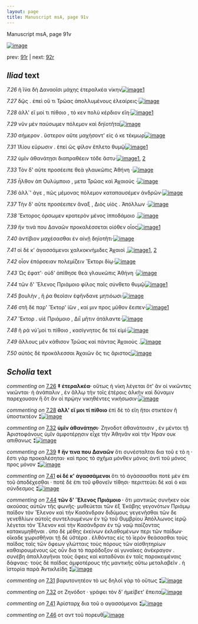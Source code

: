 ```yaml
---
layout: page
title: Manuscript msA, page 91v
---
```


Manuscript msA, page 91v

[![image](http://www.homermultitext.org/iipsrv?OBJ=IIP,1.0&FIF=/project/homer/pyramidal/deepzoom/hmt/vaimg/2017a/VA091VN_0594.tif&WID=100&CVT=JPEG)](http://www.homermultitext.org/ict2/?urn=urn:cite2:hmt:vaimg.2017a:VA091VN_0594)

prev:  [91r](../91r) | next:  [92r](../92r)

## *Iliad* text

*7.26* <a id="7.26"/> ῆ ἵ̈να δὴ Δαναοῖσι μάχης ἑτεραλκέα νίκην[![image](http://www.homermultitext.org/iipsrv?OBJ=IIP,1.0&FIF=/project/homer/pyramidal/deepzoom/hmt/vaimg/2017a/VA091VN_0594.tif&RGN=0.4484,0.2261,0.4044,0.0316&WID=1000&CVT=JPEG)](http://www.homermultitext.org/ict2/?urn=urn:cite2:hmt:vaimg.2017a:VA091VN_0594@0.4484,0.2261,0.4044,0.0316)[1](#msA_7.101)

*7.27* <a id="7.27"/> δῷς . ἐπεὶ οὔ τι Τρῶας ἀπολλυμένους ἐλεαίρεις·[![image](http://www.homermultitext.org/iipsrv?OBJ=IIP,1.0&FIF=/project/homer/pyramidal/deepzoom/hmt/vaimg/2017a/VA091VN_0594.tif&RGN=0.4535,0.2494,0.4224,0.0316&WID=1000&CVT=JPEG)](http://www.homermultitext.org/ict2/?urn=urn:cite2:hmt:vaimg.2017a:VA091VN_0594@0.4535,0.2494,0.4224,0.0316)

*7.28* <a id="7.28"/> ἀλλ' εἴ μοί τι πίθοιο , τό κεν πολὺ κέρδιον εἴη·[![image](http://www.homermultitext.org/iipsrv?OBJ=IIP,1.0&FIF=/project/homer/pyramidal/deepzoom/hmt/vaimg/2017a/VA091VN_0594.tif&RGN=0.4535,0.2667,0.4024,0.0316&WID=1000&CVT=JPEG)](http://www.homermultitext.org/ict2/?urn=urn:cite2:hmt:vaimg.2017a:VA091VN_0594@0.4535,0.2667,0.4024,0.0316)[1](#msA_7.102)

*7.29* <a id="7.29"/> νῦν μὲν παύσωμεν πόλεμον καὶ δηϊοτῆτα[![image](http://www.homermultitext.org/iipsrv?OBJ=IIP,1.0&FIF=/project/homer/pyramidal/deepzoom/hmt/vaimg/2017a/VA091VN_0594.tif&RGN=0.4535,0.2863,0.4144,0.0331&WID=1000&CVT=JPEG)](http://www.homermultitext.org/ict2/?urn=urn:cite2:hmt:vaimg.2017a:VA091VN_0594@0.4535,0.2863,0.4144,0.0331)

*7.30* <a id="7.30"/> σήμερον . ὕστερον αῦτε μαχήσοντ' εἰς ό κε τέκμωρ[![image](http://www.homermultitext.org/iipsrv?OBJ=IIP,1.0&FIF=/project/homer/pyramidal/deepzoom/hmt/vaimg/2017a/VA091VN_0594.tif&RGN=0.4595,0.3065,0.4204,0.0331&WID=1000&CVT=JPEG)](http://www.homermultitext.org/ict2/?urn=urn:cite2:hmt:vaimg.2017a:VA091VN_0594@0.4595,0.3065,0.4204,0.0331)

*7.31* <a id="7.31"/> Ἰ̈λίου εὕρωσιν . ἐπεὶ ὣς φίλον ἔπλετο θυμῷ[![image](http://www.homermultitext.org/iipsrv?OBJ=IIP,1.0&FIF=/project/homer/pyramidal/deepzoom/hmt/vaimg/2017a/VA091VN_0594.tif&RGN=0.4474,0.3238,0.4204,0.0331&WID=1000&CVT=JPEG)](http://www.homermultitext.org/ict2/?urn=urn:cite2:hmt:vaimg.2017a:VA091VN_0594@0.4474,0.3238,0.4204,0.0331)[1](#msAim_7.107)

*7.32* <a id="7.32"/> ὑμῖν ἀθανάτῃσι διαπραθέειν τόδε ἄστυ·[![image](http://www.homermultitext.org/iipsrv?OBJ=IIP,1.0&FIF=/project/homer/pyramidal/deepzoom/hmt/vaimg/2017a/VA091VN_0594.tif&RGN=0.4434,0.3449,0.4204,0.0331&WID=1000&CVT=JPEG)](http://www.homermultitext.org/ict2/?urn=urn:cite2:hmt:vaimg.2017a:VA091VN_0594@0.4434,0.3449,0.4204,0.0331)[1](#msA_7.103), [2](#msAim_7.108)

*7.33* <a id="7.33"/> Τὸν δ' αῦτε προσέειπε θεὰ γλαυκῶπις Ἀθήνη ·[![image](http://www.homermultitext.org/iipsrv?OBJ=IIP,1.0&FIF=/project/homer/pyramidal/deepzoom/hmt/vaimg/2017a/VA091VN_0594.tif&RGN=0.4545,0.3636,0.4284,0.0323&WID=1000&CVT=JPEG)](http://www.homermultitext.org/ict2/?urn=urn:cite2:hmt:vaimg.2017a:VA091VN_0594@0.4545,0.3636,0.4284,0.0323)

*7.35* <a id="7.35"/> ἦλθον ἀπ Ουλύμποιο , μετα Τρῶας καὶ Ἀχαιούς ·[![image](http://www.homermultitext.org/iipsrv?OBJ=IIP,1.0&FIF=/project/homer/pyramidal/deepzoom/hmt/vaimg/2017a/VA091VN_0594.tif&RGN=0.4515,0.4012,0.4284,0.0323&WID=1000&CVT=JPEG)](http://www.homermultitext.org/ict2/?urn=urn:cite2:hmt:vaimg.2017a:VA091VN_0594@0.4515,0.4012,0.4284,0.0323)

*7.36* <a id="7.36"/> ἀλλ`' άγε , πῶς μέμονας πόλεμον καταπαυσέμεν ἀνδρῶν·[![image](http://www.homermultitext.org/iipsrv?OBJ=IIP,1.0&FIF=/project/homer/pyramidal/deepzoom/hmt/vaimg/2017a/VA091VN_0594.tif&RGN=0.4525,0.4185,0.4515,0.0353&WID=1000&CVT=JPEG)](http://www.homermultitext.org/ict2/?urn=urn:cite2:hmt:vaimg.2017a:VA091VN_0594@0.4525,0.4185,0.4515,0.0353)

*7.37* <a id="7.37"/> Τὴν δ' αῦτε προσέειπεν ἄναξ , Διὸς υἱὸς . Ἀπόλλων ·[![image](http://www.homermultitext.org/iipsrv?OBJ=IIP,1.0&FIF=/project/homer/pyramidal/deepzoom/hmt/vaimg/2017a/VA091VN_0594.tif&RGN=0.4464,0.4373,0.4515,0.0353&WID=1000&CVT=JPEG)](http://www.homermultitext.org/ict2/?urn=urn:cite2:hmt:vaimg.2017a:VA091VN_0594@0.4464,0.4373,0.4515,0.0353)

*7.38* <a id="7.38"/> Ἕκτορος όρσωμεν κρατερὸν μένος ἱπποδάμοιο .[![image](http://www.homermultitext.org/iipsrv?OBJ=IIP,1.0&FIF=/project/homer/pyramidal/deepzoom/hmt/vaimg/2017a/VA091VN_0594.tif&RGN=0.4464,0.456,0.4515,0.0353&WID=1000&CVT=JPEG)](http://www.homermultitext.org/ict2/?urn=urn:cite2:hmt:vaimg.2017a:VA091VN_0594@0.4464,0.456,0.4515,0.0353)

*7.39* <a id="7.39"/> ἤν τινά που Δαναῶν προκαλέσσεται οἰόθεν οἶος[![image](http://www.homermultitext.org/iipsrv?OBJ=IIP,1.0&FIF=/project/homer/pyramidal/deepzoom/hmt/vaimg/2017a/VA091VN_0594.tif&RGN=0.4404,0.4748,0.4515,0.0353&WID=1000&CVT=JPEG)](http://www.homermultitext.org/ict2/?urn=urn:cite2:hmt:vaimg.2017a:VA091VN_0594@0.4404,0.4748,0.4515,0.0353)[1](#msA_7.104)

*7.40* <a id="7.40"/> ἀντίβιον μαχέσασθαι ἐν αἰνῇ δηϊοτῆτι·[![image](http://www.homermultitext.org/iipsrv?OBJ=IIP,1.0&FIF=/project/homer/pyramidal/deepzoom/hmt/vaimg/2017a/VA091VN_0594.tif&RGN=0.4545,0.4929,0.3944,0.0353&WID=1000&CVT=JPEG)](http://www.homermultitext.org/ict2/?urn=urn:cite2:hmt:vaimg.2017a:VA091VN_0594@0.4545,0.4929,0.3944,0.0353)

*7.41* <a id="7.41"/> οἱ δέ κ' ἀγασσάμενοι χαλκοκνήμιδες Ἀχαιοὶ ,[![image](http://www.homermultitext.org/iipsrv?OBJ=IIP,1.0&FIF=/project/homer/pyramidal/deepzoom/hmt/vaimg/2017a/VA091VN_0594.tif&RGN=0.4505,0.5101,0.4154,0.0376&WID=1000&CVT=JPEG)](http://www.homermultitext.org/ict2/?urn=urn:cite2:hmt:vaimg.2017a:VA091VN_0594@0.4505,0.5101,0.4154,0.0376)[1](#msA_7.105), [2](#msAim_7.109)

*7.42* <a id="7.42"/> οἶον ἐπόρσειαν πολεμίζειν Ἕκτορι δίῳ·[![image](http://www.homermultitext.org/iipsrv?OBJ=IIP,1.0&FIF=/project/homer/pyramidal/deepzoom/hmt/vaimg/2017a/VA091VN_0594.tif&RGN=0.4505,0.5289,0.4154,0.0376&WID=1000&CVT=JPEG)](http://www.homermultitext.org/ict2/?urn=urn:cite2:hmt:vaimg.2017a:VA091VN_0594@0.4505,0.5289,0.4154,0.0376)

*7.43* <a id="7.43"/> Ὡς ἔφατ'· οὐδ' ἀπίθησε θεὰ γλαυκῶπις Ἀθήνη ·[![image](http://www.homermultitext.org/iipsrv?OBJ=IIP,1.0&FIF=/project/homer/pyramidal/deepzoom/hmt/vaimg/2017a/VA091VN_0594.tif&RGN=0.4545,0.547,0.4374,0.0376&WID=1000&CVT=JPEG)](http://www.homermultitext.org/ict2/?urn=urn:cite2:hmt:vaimg.2017a:VA091VN_0594@0.4545,0.547,0.4374,0.0376)

*7.44* <a id="7.44"/> τῶν δ' Ἕλενος Πριάμοιο φίλος παῖς σύνθετο θυμῷ[![image](http://www.homermultitext.org/iipsrv?OBJ=IIP,1.0&FIF=/project/homer/pyramidal/deepzoom/hmt/vaimg/2017a/VA091VN_0594.tif&RGN=0.4464,0.5687,0.4494,0.0376&WID=1000&CVT=JPEG)](http://www.homermultitext.org/ict2/?urn=urn:cite2:hmt:vaimg.2017a:VA091VN_0594@0.4464,0.5687,0.4494,0.0376)[1](#msA_7.106)

*7.45* <a id="7.45"/> βουλὴν , ἥ ῥα θεοῖσιν ἐφἥνδανε μητιόωσι·[![image](http://www.homermultitext.org/iipsrv?OBJ=IIP,1.0&FIF=/project/homer/pyramidal/deepzoom/hmt/vaimg/2017a/VA091VN_0594.tif&RGN=0.4595,0.5845,0.4144,0.0376&WID=1000&CVT=JPEG)](http://www.homermultitext.org/ict2/?urn=urn:cite2:hmt:vaimg.2017a:VA091VN_0594@0.4595,0.5845,0.4144,0.0376)

*7.46* <a id="7.46"/> στῆ δὲ παρ' Ἕκτορ' ἰ̈ὼν , καί μιν προς μῦθον ἔειπεν·[![image](http://www.homermultitext.org/iipsrv?OBJ=IIP,1.0&FIF=/project/homer/pyramidal/deepzoom/hmt/vaimg/2017a/VA091VN_0594.tif&RGN=0.4535,0.6026,0.4394,0.0406&WID=1000&CVT=JPEG)](http://www.homermultitext.org/ict2/?urn=urn:cite2:hmt:vaimg.2017a:VA091VN_0594@0.4535,0.6026,0.4394,0.0406)[1](#msAim_7.110)

*7.47* <a id="7.47"/> Ἕκτορ . υἱὲ Πριάμοιο , Διῒ μῆτιν ἀτάλαντε·[![image](http://www.homermultitext.org/iipsrv?OBJ=IIP,1.0&FIF=/project/homer/pyramidal/deepzoom/hmt/vaimg/2017a/VA091VN_0594.tif&RGN=0.4625,0.6258,0.4034,0.0361&WID=1000&CVT=JPEG)](http://www.homermultitext.org/ict2/?urn=urn:cite2:hmt:vaimg.2017a:VA091VN_0594@0.4625,0.6258,0.4034,0.0361)

*7.48* <a id="7.48"/> ῆ ρά νύ̆ μοί τι πίθοιο , κασίγνητος δε τοί εἰμί·[![image](http://www.homermultitext.org/iipsrv?OBJ=IIP,1.0&FIF=/project/homer/pyramidal/deepzoom/hmt/vaimg/2017a/VA091VN_0594.tif&RGN=0.4635,0.6409,0.4104,0.0406&WID=1000&CVT=JPEG)](http://www.homermultitext.org/ict2/?urn=urn:cite2:hmt:vaimg.2017a:VA091VN_0594@0.4635,0.6409,0.4104,0.0406)

*7.49* <a id="7.49"/> ἄλλους μὲν κάθισον Τρῶας καὶ πάντας Ἀχαιοὺς .[![image](http://www.homermultitext.org/iipsrv?OBJ=IIP,1.0&FIF=/project/homer/pyramidal/deepzoom/hmt/vaimg/2017a/VA091VN_0594.tif&RGN=0.4595,0.6566,0.4414,0.0458&WID=1000&CVT=JPEG)](http://www.homermultitext.org/ict2/?urn=urn:cite2:hmt:vaimg.2017a:VA091VN_0594@0.4595,0.6566,0.4414,0.0458)

*7.50* <a id="7.50"/> αὐτὸς δὲ προκάλεσσαι Ἀχαιῶν ὅς τις ἄριστος[![image](http://www.homermultitext.org/iipsrv?OBJ=IIP,1.0&FIF=/project/homer/pyramidal/deepzoom/hmt/vaimg/2017a/VA091VN_0594.tif&RGN=0.4605,0.6829,0.4054,0.0353&WID=1000&CVT=JPEG)](http://www.homermultitext.org/ict2/?urn=urn:cite2:hmt:vaimg.2017a:VA091VN_0594@0.4605,0.6829,0.4054,0.0353)

## *Scholia* text

*commenting on* [7.26](#7.26)  <a id="msA_7.101"/> **‡ ἑτεραλκέα·** οὕτως ἡ νίκη λέγεται ὅτ' ἂν οἱ νικῶντες νικῶνται· ἡ ἀνάπαλιν , ἐν ἄλλῳ τὴν τοῖς ἑτέροις ἀλκὴν καὶ δύναμιν παρεχουσαν ἣ ὅτ ἂν οἱ πρῴην νικηθέντες νικήσωσιν·[![image](http://www.homermultitext.org/iipsrv?OBJ=IIP,1.0&FIF=/project/homer/pyramidal/deepzoom/hmt/vaimg/2017a/VA091VN_0594.tif&RGN=0.1856,0.116,0.6994,0.0364&WID=1000&CVT=JPEG)](http://www.homermultitext.org/ict2/?urn=urn:cite2:hmt:vaimg.2017a:VA091VN_0594@0.1856,0.116,0.6994,0.0364)

*commenting on* [7.28](#7.28)  <a id="msA_7.102"/> **ἀλλ' εἴ μοι τί πίθοιο** ἐπὶ δὲ τὸ εἴη ἤτοι στικτέον ἢ ὑποστικτέον ⁑[![image](http://www.homermultitext.org/iipsrv?OBJ=IIP,1.0&FIF=/project/homer/pyramidal/deepzoom/hmt/vaimg/2017a/VA091VN_0594.tif&RGN=0.482,0.1357,0.3467,0.016&WID=1000&CVT=JPEG)](http://www.homermultitext.org/ict2/?urn=urn:cite2:hmt:vaimg.2017a:VA091VN_0594@0.482,0.1357,0.3467,0.016)

*commenting on* [7.32](#7.32)  <a id="msA_7.103"/> **ὑμῖν ἀθανάτῃσι·** Ζηνοδοτ ἀθανάτοισιν , ἐν μέντοι τῇ Ἀριστοφάνους ὑμῖν ἀμφοτέρῃσιν εἶχε τὴν Ἀθηνᾶν καὶ τὴν Ήραν ουκ απιθανως ⁑[![image](http://www.homermultitext.org/iipsrv?OBJ=IIP,1.0&FIF=/project/homer/pyramidal/deepzoom/hmt/vaimg/2017a/VA091VN_0594.tif&RGN=0.1893,0.1497,0.7061,0.0235&WID=1000&CVT=JPEG)](http://www.homermultitext.org/ict2/?urn=urn:cite2:hmt:vaimg.2017a:VA091VN_0594@0.1893,0.1497,0.7061,0.0235)

*commenting on* [7.39](#7.39)  <a id="msA_7.104"/> **‡ ἤν τινα που Δαναῶν** ὅτι συνέσταλται δια τοῦ ε τὸ η · ἔστι γὰρ προκαλέσηται· καὶ προς τὸ σχῆμα μόνθεν μόνος ἀντὶ τοῦ μόνος προς μόνον ⁑[![image](http://www.homermultitext.org/iipsrv?OBJ=IIP,1.0&FIF=/project/homer/pyramidal/deepzoom/hmt/vaimg/2017a/VA091VN_0594.tif&RGN=0.1868,0.4791,0.2188,0.0643&WID=1000&CVT=JPEG)](http://www.homermultitext.org/ict2/?urn=urn:cite2:hmt:vaimg.2017a:VA091VN_0594@0.1868,0.4791,0.2188,0.0643)

*commenting on* [7.41](#7.41)  <a id="msA_7.105"/> **οἱ δέ κ' ἀγασσάμενοι** ὅτι τὸ ἀγάσσασθαι ποτὲ μὲν ἐπι τοῦ ἀποδέχεσθαι · ποτὲ δὲ ἐπι τοῦ φθονεῖν τίθησι· περιττεύει δὲ καὶ ὁ και σύνδεσμος ⁑[![image](http://www.homermultitext.org/iipsrv?OBJ=IIP,1.0&FIF=/project/homer/pyramidal/deepzoom/hmt/vaimg/2017a/VA091VN_0594.tif&RGN=0.1975,0.5412,0.2061,0.0497&WID=1000&CVT=JPEG)](http://www.homermultitext.org/ict2/?urn=urn:cite2:hmt:vaimg.2017a:VA091VN_0594@0.1975,0.5412,0.2061,0.0497)

*commenting on* [7.44](#7.44)  <a id="msA_7.106"/> **τῶν δ' Ἕλενος Πριάμοιο ·** ὅτι μαντικῶς συνῆκεν οὐκ ακούσας αὐτῶν τῆς φωνῆς· μυθεύεται τῶν ἐξ Ἑκάβης γεγονότων Πριάμῳ παῖδον τὸν Ἔλενον καὶ τὴν Κασάνδραν διδύμους γεγενῆσθαι τῶν δε γενεθλίων αὐτοῖς συντελουμένων ἐν τῷ τοῦ Θυμβρίου Ἀπόλλωνος ἱερῷ λέγεται τὸν Ἔλενον καὶ τὴν Κασάνδραν ἐν τῷ ναῷ παίζοντας κατακυμηθῆναι . ὑπο δὲ μέθης ἐκείνων ἐκλαθομένων περι τῶν παίδων· οἴκαδε χωρισθῆναι τῇ δὲ ὑ̈στέρα . ἐλθόντας εἰς τὸ ϊερὸν θεάσασθαι τοὺς παῖδας ταῖς τῶν ὄφεων γλώτταις τοὺς πόρους τῶν αἰσθητηρίων καθαιρουμένους ὡς οὖν δια τὸ παράδοξον αἱ γυναῖκες ἀνέκραγον . συνέβη ἀπαλλαγῆναι τοὺς ὄφεις καὶ καταδῦναι ἐν ταῖς παρακειμέναις δάφναις· τοὺς δὲ παῖδας ἀμφοτέρους τῆς μαντικῆς οὕτω μεταλαβεῖν . ἡ ϊστορία παρὰ Ἀντικλείδη ⁑[![image](http://www.homermultitext.org/iipsrv?OBJ=IIP,1.0&FIF=/project/homer/pyramidal/deepzoom/hmt/vaimg/2017a/VA091VN_0594.tif&RGN=0.1954,0.5872,0.705,0.2533&WID=1000&CVT=JPEG)](http://www.homermultitext.org/ict2/?urn=urn:cite2:hmt:vaimg.2017a:VA091VN_0594@0.1954,0.5872,0.705,0.2533)

*commenting on* [7.31](#7.31)  <a id="msAim_7.107.comment"/> βαρυτονητέον τὸ ως δηλοῖ γὰρ τὸ οὕτως ⁑[![image](http://www.homermultitext.org/iipsrv?OBJ=IIP,1.0&FIF=/project/homer/pyramidal/deepzoom/hmt/vaimg/2017a/VA091VN_0594.tif&RGN=0.3971,0.3332,0.0625,0.0315&WID=1000&CVT=JPEG)](http://www.homermultitext.org/ict2/?urn=urn:cite2:hmt:vaimg.2017a:VA091VN_0594@0.3971,0.3332,0.0625,0.0315)

*commenting on* [7.32](#7.32)  <a id="msAim_7.108.comment"/> οτ Ζηνόδοτ · γράφει τὸν δ' ἡμείβετ' ἔπειτα[![image](http://www.homermultitext.org/iipsrv?OBJ=IIP,1.0&FIF=/project/homer/pyramidal/deepzoom/hmt/vaimg/2017a/VA091VN_0594.tif&RGN=0.3973,0.3617,0.0637,0.0363&WID=1000&CVT=JPEG)](http://www.homermultitext.org/ict2/?urn=urn:cite2:hmt:vaimg.2017a:VA091VN_0594@0.3973,0.3617,0.0637,0.0363)

*commenting on* [7.41](#7.41)  <a id="msAim_7.109.comment"/> Ἀρίσταρχ δια τοῦ ο αγασσόμενοι ⁑[![image](http://www.homermultitext.org/iipsrv?OBJ=IIP,1.0&FIF=/project/homer/pyramidal/deepzoom/hmt/vaimg/2017a/VA091VN_0594.tif&RGN=0.4014,0.5149,0.0623,0.0456&WID=1000&CVT=JPEG)](http://www.homermultitext.org/ict2/?urn=urn:cite2:hmt:vaimg.2017a:VA091VN_0594@0.4014,0.5149,0.0623,0.0456)

*commenting on* [7.46](#7.46)  <a id="msAim_7.110.comment"/> οτ αντ τοῦ πορευθ[![image](http://www.homermultitext.org/iipsrv?OBJ=IIP,1.0&FIF=/project/homer/pyramidal/deepzoom/hmt/vaimg/2017a/VA091VN_0594.tif&RGN=0.4036,0.6145,0.066,0.0276&WID=1000&CVT=JPEG)](http://www.homermultitext.org/ict2/?urn=urn:cite2:hmt:vaimg.2017a:VA091VN_0594@0.4036,0.6145,0.066,0.0276)